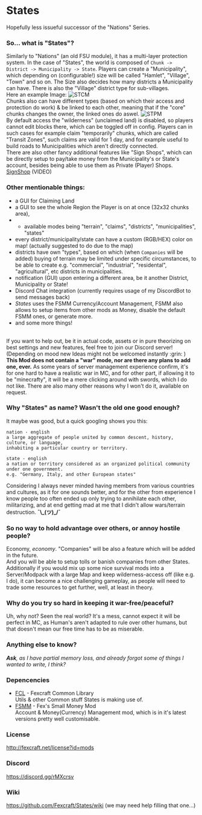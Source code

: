 # States
Hopefully less issueful successor of the "Nations" Series.

### So... what is "States"?
Similarly to "Nations" (an old FSU module), it has a multi-layer protection system.
In the case of "States", the world is composed of `Chunk -> District -> Municipality -> State`.
Players can create a "Municipality", which depending on (configurable!) size will be called "Hamlet", "Village", "Town" and so on.
The Size also decides how many districts a Municipality can have. There is also the "Village" district type for sub-villages.<br>
Here an example Image:
![STCM](https://i.imgur.com/6KgjMei.png)<br>
Chunks also can have different types (based on which their access and protection do work) & be linked to each other, meaning that if the "core" chunks changes the owner, the linked ones do aswel.
![STPM](https://i.imgur.com/pDfBGTV.png)
<br>
By default access the "wilderness" (unclaimed land) is disabled, so players cannot edit blocks there, which can be toggled off in config.
Players can in such cases for example claim "temporarily" chunks, which are called "Transit Zones", such claims are valid for 1 day, and for example useful to build roads to Municipalities which aren't directly connected.
<br>
There are also other fancy additional features like "Sign Shops", which can be directly setup to pay/take money from the Municipality's or State's account, besides being able to use them as Private (Player) Shops.
[SignShop](https://cdn.discordapp.com/attachments/424351061873131521/443900271362572288/2018-05-10_00-17-07.mp4) (VIDEO)

### Other mentionable things:
- a GUI for Claiming Land
- a GUI to see the whole Region the Player is on at once (32x32 chunks area),
- - available modes being "terrain", "claims", "districts", "municipalities", "states"
- every district/municipality/state can have a custom (RGB/HEX) color on map! (actually suggested to do due to the map)
- districts have own "types", based on which (when `Companies` will be added) buying of terrain may be limited under specific circumstances, to be able to create e.g. "commercial", "industrial", "residental", "agricultural", etc districts in municipalities.
- notification (GUI) upon entering a different area, be it another District, Municipality or State!
- Discord Chat integration (currently requires usage of my DiscordBot to send messages back)
- _States_ uses the FSMM Currency/Account Management, FSMM also allows to setup items from other mods as Money, disable the default FSMM ones, or generate more.
- and some more things!
<br>
If you want to help out, be it in actual code, assets or in pure theorizing on best settings and new features, feel free to join our Discord server! (Depending on mood new Ideas might not be welcomed instantly :grin: )
<br>
<b>This Mod does not contain a "war" mode, nor are there any plans to add one, ever.</b>
As some years of server management experience confirm, it's for one hard to have a realistic war in MC, and for other part, if allowing it to be "minecrafty", it will be a mere clicking around with swords, which I do not like.
There are also many other reasons why I won't do it, available on request.

### Why "States" as name? Wasn't the old one good enough?
It maybe was good, but a quick googling shows you this:
```
nation - english
a large aggregate of people united by common descent, history, culture, or language,
inhabiting a particular country or territory.
```
```
state - english
a nation or territory considered as an organized political community under one government.
e.g. "Germany, Italy, and other European states"
```
Considering I always never minded having members from various countries and cultures, as it for one sounds better,
and for the other from experience I know people too often ended up only trying to annihilate each other, militarizing,
and at end getting mad at me that I didn't allow wars/terrain destruction. **¯\\\_(ツ)_/¯**

### So no way to hold advantage over others, or annoy hostile people?
Economy, _economy_.
"Companies" will be also a feature which will be added in the future.<br>
And you will be able to setup tolls or banish companies from other States.<br>
Additionally if you would mix up some nice survival mods into a Server/Modpack with a large Map and keep wilderness-access off (like e.g. I do), it can become a nice challenging gameplay, as people will need to trade some resources to get further, well, at least in theory.

### Why do you try so hard in keeping it war-free/peaceful?
Uh, why not? Seen the real world? It's a mess, cannot expect it will be perfect in MC,
as Human's aren't adapted to rule over other humans, but that doesn't mean our free time has to be as miserable.

### Anything else to know?
_**Ask**, as I have partial memory loss, and already forgot some of things I wanted to write, I think?_

### Depencencies
- [FCL](https://github.com/Fexcraft/FCL) - Fexcraft Common Library<br>
Utils & other Common stuff States is  making use of.
- [FSMM](https://github.com/Fexcraft/FSMM) - Fex's Small Money Mod<br>
Account & Money(Currency) Management mod, which is in it's latest versions pretty well customisable.

### License
http://fexcraft.net/license?id=mods
### Discord
https://discord.gg/rMXcrsv
### Wiki
https://github.com/Fexcraft/States/wiki (we may need help filling that one...)
